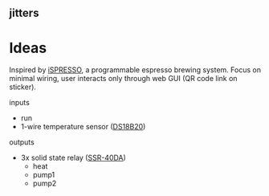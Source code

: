 jitters
---


# Ideas

Inspired by [iSPRESSO](https://ispresso.net/), a programmable espresso brewing system.
Focus on minimal wiring, user interacts only through web GUI (QR code link on sticker).


inputs
- run
- 1-wire temperature sensor ([DS18B20](https://learn.adafruit.com/adafruits-raspberry-pi-lesson-11-ds18b20-temperature-sensing))

outputs
- 3x solid state relay ([SSR-40DA](https://www.amazon.com/dp/B07KNKYHBY?psc=1&ref=ppx_yo2_dt_b_product_details))
    - heat
    - pump1
    - pump2
